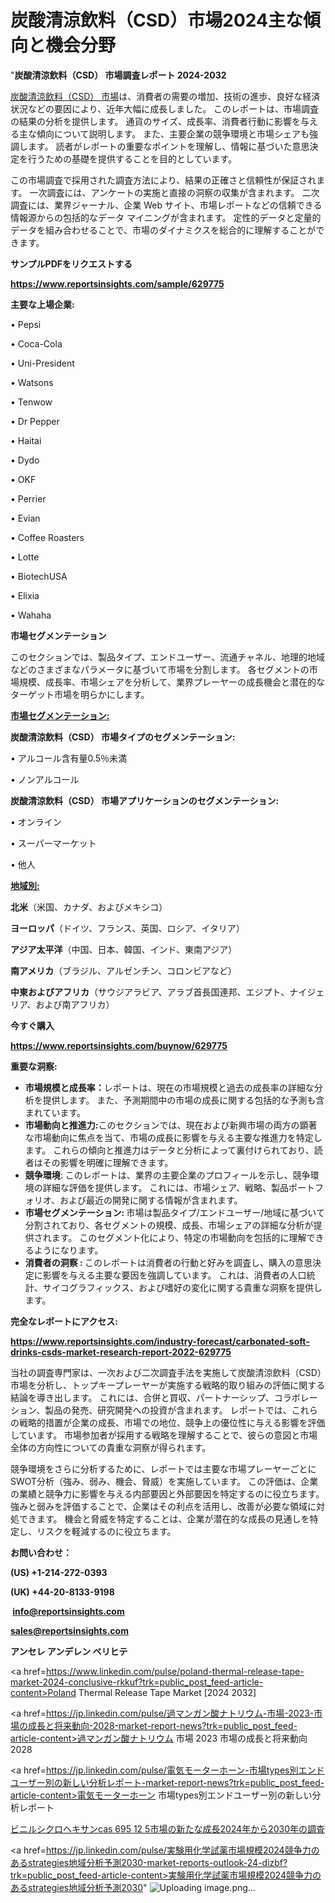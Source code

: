 # 炭酸清涼飲料（CSD）市場2024主な傾向と機会分野

"<strong>炭酸清涼飲料（CSD） 市場調査レポート 2024-2032</strong>

<a href=https://www.reportsinsights.com/sample/629775>炭酸清涼飲料（CSD） 市場</a>は、消費者の需要の増加、技術の進歩、良好な経済状況などの要因により、近年大幅に成長しました。 このレポートは、市場調査の結果の分析を提供します。 通貨のサイズ、成長率、消費者行動に影響を与える主な傾向について説明します。 また、主要企業の競争環境と市場シェアも強調します。 読者がレポートの重要なポイントを理解し、情報に基づいた意思決定を行うための基礎を提供することを目的としています。

この市場調査で採用された調査方法により、結果の正確さと信頼性が保証されます。 一次調査には、アンケートの実施と直接の洞察の収集が含まれます。 二次調査には、業界ジャーナル、企業 Web サイト、市場レポートなどの信頼できる情報源からの包括的なデータ マイニングが含まれます。 定性的データと定量的データを組み合わせることで、市場のダイナミクスを総合的に理解することができます。

<strong><b>サンプルPDFをリクエストする</b></strong>

<a href=https://www.reportsinsights.com/sample/629775><strong><u>https://www.reportsinsights.com/sample/629775</u></strong></a>

<strong>主要な上場企業:</strong>

• Pepsi

• Coca-Cola

• Uni-President

• Watsons

• Tenwow

• Dr Pepper

• Haitai

• Dydo

• OKF

• Perrier

• Evian

• Coffee Roasters

• Lotte

• BiotechUSA

• Elixia

• Wahaha

<strong>市場セグメンテーション</strong>

このセクションでは、製品タイプ、エンドユーザー、流通チャネル、地理的地域などのさまざまなパラメータに基づいて市場を分割します。 各セグメントの市場規模、成長率、市場シェアを分析して、業界プレーヤーの成長機会と潜在的なターゲット市場を明らかにします。

<strong><u>市場セグメンテーション</u></strong><strong><u>:</u></strong>

<strong>炭酸清涼飲料（CSD） 市場タイプのセグメンテーション:</strong>

• アルコール含有量0.5％未満

• ノンアルコール

<strong>炭酸清涼飲料（CSD） 市場アプリケーションのセグメンテーション:</strong>

• オンライン

• スーパーマーケット

• 他人

<strong><u>地域別</u></strong><strong><u>:</u></strong>

<strong>北米</strong>（米国、カナダ、およびメキシコ）

<strong>ヨーロッパ</strong>（ドイツ、フランス、英国、ロシア、イタリア）

<strong>アジア太平洋</strong>（中国、日本、韓国、インド、東南アジア）

<strong>南アメリカ</strong>（ブラジル、アルゼンチン、コロンビアなど）

<strong>中東およびアフリカ</strong>（サウジアラビア、アラブ首長国連邦、エジプト、ナイジェリア、および南アフリカ）

<strong>今すぐ購入</strong>

<a href=https://www.reportsinsights.com/buynow/629775><strong><u>https://www.reportsinsights.com/buynow/629775</u></strong></a>

<strong>重要な洞察:</strong>
<ul>
  <li><strong>市場規模と成長率：</strong>レポートは、現在の市場規模と過去の成長率の詳細な分析を提供します。 また、予測期間中の市場の成長に関する包括的な予測も含まれています。</li>
  <li><strong>市場動向と推進力:</strong>このセクションでは、現在および新興市場の両方の顕著な市場動向に焦点を当て、市場の成長に影響を与える主要な推進力を特定します。 これらの傾向と推進力はデータと分析によって裏付けられており、読者はその影響を明確に理解できます。</li>
  <li><strong>競争環境</strong>: このレポートは、業界の主要企業のプロフィールを示し、競争環境の詳細な評価を提供します。 これには、市場シェア、戦略、製品ポートフォリオ、および最近の開発に関する情報が含まれます。</li>
  <li><strong>市場セグメンテーション: </strong>市場は製品タイプ/エンドユーザー/地域に基づいて分割されており、各セグメントの規模、成長、市場シェアの詳細な分析が提供されます。 このセグメント化により、特定の市場動向を包括的に理解できるようになります。</li>
  <li><strong>消費者の洞察 : </strong>このレポートは消費者の行動と好みを調査し、購入の意思決定に影響を与える主要な要因を強調しています。 これは、消費者の人口統計、サイコグラフィックス、および嗜好の変化に関する貴重な洞察を提供します。</li>
</ul>
<strong>完全なレポートにアクセス:</strong>

<a href=https://www.reportsinsights.com/industry-forecast/carbonated-soft-drinks-csds-market-research-report-2022-629775><strong><u><b>https://www.reportsinsights.com/industry-forecast/carbonated-soft-drinks-csds-market-research-report-2022-629775</b></u></strong></a>

当社の調査専門家は、一次および二次調査手法を実施して炭酸清涼飲料（CSD）市場を分析し、トップキープレーヤーが実施する戦略的取り組みの評価に関する結論を導き出します。 これには、合併と買収、パートナーシップ、コラボレーション、製品の発売、研究開発への投資が含まれます。 レポートでは、これらの戦略的措置が企業の成長、市場での地位、競争上の優位性に与える影響を評価しています。 市場参加者が採用する戦略を理解することで、彼らの意図と市場全体の方向性についての貴重な洞察が得られます。

競争環境をさらに分析するために、レポートでは主要な市場プレーヤーごとにSWOT分析（強み、弱み、機会、脅威）を実施しています。 この評価は、企業の業績と競争力に影響を与える内部要因と外部要因を特定するのに役立ちます。 強みと弱みを評価することで、企業はその利点を活用し、改善が必要な領域に対処できます。 機会と脅威を特定することは、企業が潜在的な成長の見通しを特定し、リスクを軽減するのに役立ちます。

<strong>お問い合わせ：</strong>

<strong>(US) +1-214-272-0393</strong>

<strong>(UK) +44-20-8133-9198</strong>

<strong> </strong><a href=info@reportsinsights.com><strong><u>info@reportsinsights.com</u></strong></a>

<a href=sales@reportsinsights.com><strong><u>sales@reportsinsights.com</u></strong></a>

<strong>アンセレ アンデレン ベリヒテ</strong>

<a href=https://www.linkedin.com/pulse/poland-thermal-release-tape-market-2024-conclusive-rkkuf?trk=public_post_feed-article-content>Poland Thermal Release Tape Market [2024 2032]</a>

<a href=https://jp.linkedin.com/pulse/過マンガン酸ナトリウム-市場-2023-市場の成長と将来動向-2028-market-report-news?trk=public_post_feed-article-content>過マンガン酸ナトリウム 市場 2023 市場の成長と将来動向 2028</a>

<a href=https://jp.linkedin.com/pulse/電気モーターホーン-市場types別エンドユーザー別の新しい分析レポート-market-report-news?trk=public_post_feed-article-content>電気モーターホーン 市場types別エンドユーザー別の新しい分析レポート</a>

<a href=https://www.linkedin.com/pulse/ビニルシクロヘキサンcas-695-12-5市場の新たな成長2024年から2030年の調査-healthscope-news-245-hloif/>ビニルシクロヘキサンcas 695 12 5市場の新たな成長2024年から2030年の調査</a>

<a href=https://jp.linkedin.com/pulse/実験用化学試薬市場規模2024競争力のあるstrategies地域分析予測2030-market-reports-outlook-24-dizbf?trk=public_post_feed-article-content>実験用化学試薬市場規模2024競争力のあるstrategies地域分析予測2030</a>"
![Uploading image.png…]()
